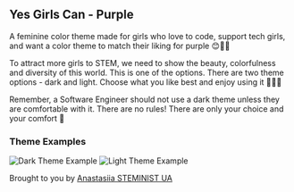 ## Yes Girls Can - Purple 
A feminine color theme made for girls who love to code, support tech girls, and want a color theme to match their liking for purple 😊💜🤩

To attract more girls to STEM, we need to show the beauty, colorfulness and diversity of this world. This is one of the options.
There are two theme options - dark and light. Choose what you like best and enjoy using it 🤗✨💡

Remember, a Software Engineer should not use a dark theme unless they are comfortable with it. There are no rules! There are only your choice and your comfort 🙌

### Theme Examples


![Dark Theme Example](https://steminist.com.ua/wp-content/uploads/2022/06/purple_dark.png)
![Light Theme Example](https://steminist.com.ua/wp-content/uploads/2022/06/purple_light.png)

Brought to you by [Anastasiia STEMINIST UA](https://www.instagram.com/steminist.ua/)
